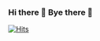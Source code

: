 ### Hi there 👋 Bye there 👋

[![Hits](https://hits.seeyoufarm.com/api/count/incr/badge.svg?url=https%3A%2F%2Fgithub.com%2Fryubsmile%2F&count_bg=%23CFA400&title_bg=%230D0D0D&icon=deliveroo.svg&icon_color=%23FBCB48&title=hits&edge_flat=false)](https://hits.seeyoufarm.com)  

<!--
**ryubsmile/ryubsmile** is a ✨ _special_ ✨ repository because its `README.md` (this file) appears on your GitHub profile.

Here are some ideas to get you started:

- 🔭 I’m currently working on ...
- 🌱 I’m currently learning ...
- 👯 I’m looking to collaborate on ...
- 🤔 I’m looking for help with ...
- 💬 Ask me about ...
- 📫 How to reach me: ...
- 😄 Pronouns: ...
- ⚡ Fun fact: ...
-->
